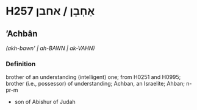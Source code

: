 # H257 אַחְבָן / אחבן

## ʼAchbân

_(akh-bawn' | ah-BAWN | ak-VAHN)_

### Definition

brother of an understanding (intelligent) one; from H0251 and H0995; brother (i.e., possessor) of understanding; Achban, an Israelite; Ahban; n-pr-m

- son of Abishur of Judah

